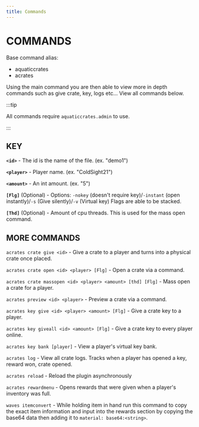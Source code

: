 ```yaml
---
title: Commands
---
```


# COMMANDS
Base command alias:
- aquaticcrates
- acrates

Using the main command you are then able to view more in depth commands such as give crate, key, logs etc... View all commands below.

:::tip

All commands require `aquaticcrates.admin` to use.

:::

## KEY

  **`<id>`**
    - The id is the name of the file. (ex. "demo1")

  **`<player>`**
    - Player name. (ex. "ColdSight21")
  
  **`<amount>`**
    - An int amount. (ex. "5")

  **`[Flg]`** (Optional)
    - Options: `-nokey` (doesn't require key)/`-instant` (open instantly)/`-s` (Give silently)/`-v` (Virtual key) Flags are able to be stacked.

  **`[Thd]`** (Optional)
      - Amount of cpu threads. This is used for the mass open command.

## MORE COMMANDS

  `acrates crate give <id>`
    - Give a crate to a player and turns into a physical crate once placed.

  `acrates crate open <id> <player> [Flg]`
    - Open a crate via a command.

  `acrates crate massopen <id> <player> <amount> [thd] [Flg]`
    - Mass open a crate for a player.

  `acrates preview <id> <player>`
    - Preview a crate via a command.

  `acrates key give <id> <player> <amount> [Flg]`
    - Give a crate key to a player.

  `acrates key giveall <id> <amount> [Flg]`
    - Give a crate key to every player online.

  `acrates key bank [player]`
    - View a player's virtual key bank.

  `acrates log`
    - View all crate logs. Tracks when a player has opened a key, reward won, crate opened.

  `acrates reload`
    - Reload the plugin asynchronously

  `acrates rewardmenu`
    - Opens rewards that were given when a player's inventory was full.

  `waves itemconvert`
    - While holding item in hand run this command to copy the exact item information and input into the rewards section by copying the base64 data then adding it to `material: base64:<string>`.